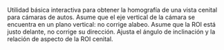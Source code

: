 Utilidad básica interactiva para obtener la homografía de una vista cenital para cámaras de autos.
Asume que el eje vertical de la cámara se encuentra en un plano vertical: no corrige alabeo.
Asume que la ROI está justo delante, no corrige su dirección.
Ajusta el ángulo de inclinación y la relación de aspecto de la ROI cenital.